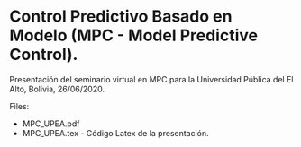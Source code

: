 # Control Predictivo Basado en Modelo (MPC - Model Predictive Control). 

Presentación del seminario virtual en MPC para la Universidad Pública del El Alto, Bolivia, 26/06/2020.

Files:
- MPC_UPEA.pdf 
- MPC_UPEA.tex - Código Latex de la presentación.
